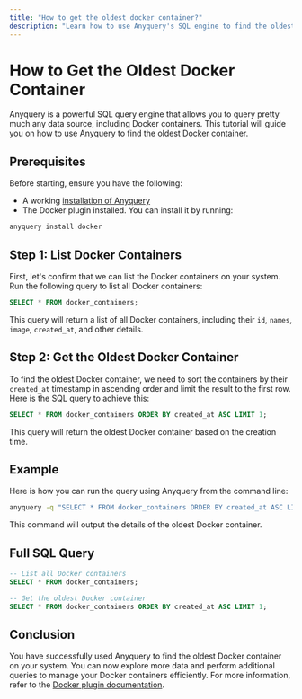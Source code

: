 ```yaml
---
title: "How to get the oldest docker container?"
description: "Learn how to use Anyquery's SQL engine to find the oldest Docker container by listing and sorting containers based on their creation time. Follow the step-by-step guide."
---
```


# How to Get the Oldest Docker Container

Anyquery is a powerful SQL query engine that allows you to query pretty much any data source, including Docker containers. This tutorial will guide you on how to use Anyquery to find the oldest Docker container.

## Prerequisites

Before starting, ensure you have the following:

- A working [installation of Anyquery](https://anyquery.dev/docs/#installation)
- The Docker plugin installed. You can install it by running:

```bash
anyquery install docker
```

## Step 1: List Docker Containers

First, let's confirm that we can list the Docker containers on your system. Run the following query to list all Docker containers:

```sql
SELECT * FROM docker_containers;
```

This query will return a list of all Docker containers, including their `id`, `names`, `image`, `created_at`, and other details.

## Step 2: Get the Oldest Docker Container

To find the oldest Docker container, we need to sort the containers by their `created_at` timestamp in ascending order and limit the result to the first row. Here is the SQL query to achieve this:

```sql
SELECT * FROM docker_containers ORDER BY created_at ASC LIMIT 1;
```

This query will return the oldest Docker container based on the creation time.

## Example

Here is how you can run the query using Anyquery from the command line:

```bash
anyquery -q "SELECT * FROM docker_containers ORDER BY created_at ASC LIMIT 1;"
```

This command will output the details of the oldest Docker container.

## Full SQL Query

```sql
-- List all Docker containers
SELECT * FROM docker_containers;

-- Get the oldest Docker container
SELECT * FROM docker_containers ORDER BY created_at ASC LIMIT 1;
```

## Conclusion

You have successfully used Anyquery to find the oldest Docker container on your system. You can now explore more data and perform additional queries to manage your Docker containers efficiently. For more information, refer to the [Docker plugin documentation](https://anyquery.dev/integrations/docker).
